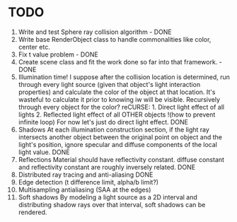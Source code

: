 # TODO
1. Write and test Sphere ray collision algorithm - DONE
2. Write base RenderObject class to handle commonalities like color, center etc.
3. Fix t value problem - DONE
4. Create scene class and fit the work done so far into that framework. - DONE
5. Illumination time!
    I suppose after the collision location is determined, run through every light source (given that object's light interaction properties) and calculate the color of the object at that location. It's wasteful to calculate it prior to knowing iw will be visible.
    Recursively through every object for the color?
    reCURSE:
        1. Direct light effect of all lights
        2. Reflected light effect of all OTHER objects !(how to prevent infinite loop) 
    For now let's just do direct light effect.
    DONE
6. Shadows
        At each illumination construction section, if the light ray intersects another object between the original point on object and the light's position, ignore specular and diffuse components of the local light value.
   DONE
7. Reflections
        Material should have reflectivity constant. 
        diffuse constant and reflectivity constant are roughly inversely related. 
    DONE
8. Distributed ray tracing and anti-aliasing
    DONE
9.  Edge detection (t difference limit, alpha/b limit?)
10. Multisampling antialiasing (SAA at the edges)
11. Soft shadows
        By modeling a light source as a 2D interval and distributing shadow rays over that interval, soft shadows can be rendered.